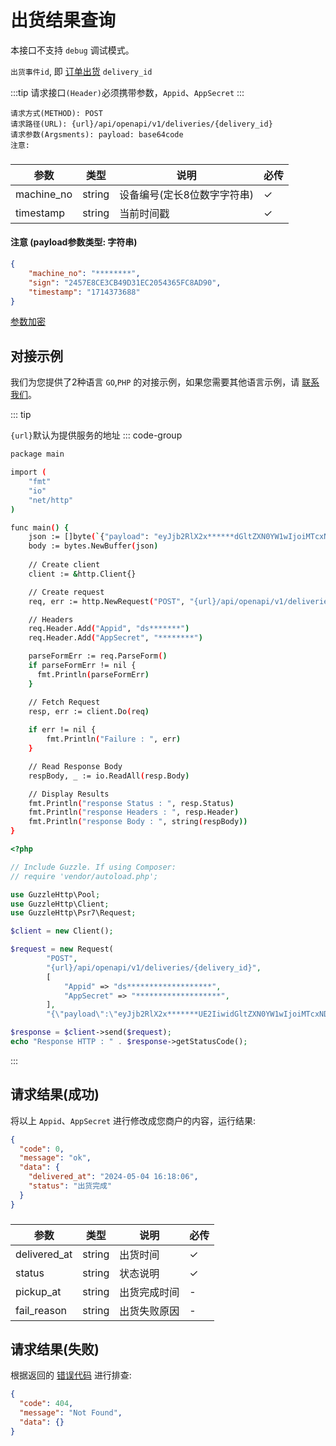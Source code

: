 # 出货结果查询

本接口不支持 `debug` 调试模式。


`出货事件id`, 即 [订单出货](delivery_put) `delivery_id`

:::tip
请求接口`(Header)`必须携带参数，`Appid`、`AppSecret`
:::

```
请求方式(METHOD): POST
请求路径(URL): {url}/api/openapi/v1/deliveries/{delivery_id}
请求参数(Argsments): payload: base64code
注意:
```

### <Badge type="danger" text="Payload" />

| 参数       | 类型   | 说明                        | 必传 |
| ---------- | ------ | --------------------------- | ---- |
| machine_no | string | 设备编号(定长8位数字字符串) | ✓    |
| timestamp  | string | 当前时间戳                  | ✓    |

#### 注意 (payload参数类型: 字符串)

```json
{
	"machine_no": "********",
	"sign": "2457E8CE3CB49D31EC2054365FC8AD90",
	"timestamp": "1714373688"
}
```

[参数加密](access_sign.md)

## 对接示例

我们为您提供了2种语言 `GO`,`PHP` 的对接示例，如果您需要其他语言示例，请 [联系我们](support.md)。

::: tip

`{url}`默认为提供服务的地址
::: code-group

```sh [GO]
package main

import (
	"fmt"
	"io"
	"net/http"
)

func main() {
	json := []byte(`{"payload": "eyJjb2RlX2x******dGltZXN0YW1wIjoiMTcxNDE4OTI5OCJ9"}`)
	body := bytes.NewBuffer(json)
	
	// Create client
	client := &http.Client{}

	// Create request
	req, err := http.NewRequest("POST", "{url}/api/openapi/v1/deliveries/{delivery_id}", body)

	// Headers
	req.Header.Add("Appid", "ds*******")
	req.Header.Add("AppSecret", "********")

	parseFormErr := req.ParseForm()
	if parseFormErr != nil {
	  fmt.Println(parseFormErr)    
	}

	// Fetch Request
	resp, err := client.Do(req)
	
	if err != nil {
		fmt.Println("Failure : ", err)
	}

	// Read Response Body
	respBody, _ := io.ReadAll(resp.Body)

	// Display Results
	fmt.Println("response Status : ", resp.Status)
	fmt.Println("response Headers : ", resp.Header)
	fmt.Println("response Body : ", string(respBody))
}
```

```php [PHP]
<?php

// Include Guzzle. If using Composer:
// require 'vendor/autoload.php';

use GuzzleHttp\Pool;
use GuzzleHttp\Client;
use GuzzleHttp\Psr7\Request;

$client = new Client();

$request = new Request(
        "POST",
        "{url}/api/openapi/v1/deliveries/{delivery_id}",
        [
            "Appid" => "ds*******************",
            "AppSecret" => "*******************",
        ],
        "{\"payload\":\"eyJjb2RlX2x*******UE2IiwidGltZXN0YW1wIjoiMTcxNDE4OTI5OCJ9\"}");

$response = $client->send($request);
echo "Response HTTP : " . $response->getStatusCode();
```

:::

## 请求结果(成功)

将以上 `Appid`、`AppSecret` 进行修改成您商户的内容，运行结果:

```json
{
  "code": 0,
  "message": "ok",
  "data": {
    "delivered_at": "2024-05-04 16:18:06",
    "status": "出货完成"
  }
}
```

### <Badge type="danger" text="Payload" />

| 参数         | 类型   | 说明         | 必传 |
| ------------ | ------ | ------------ | ---- |
| delivered_at | string | 出货时间     | ✓    |
| status       | string | 状态说明     | ✓    |
| pickup_at    | string | 出货完成时间 | -    |
| fail_reason  | string | 出货失败原因 | -    |

## 请求结果(失败)

根据返回的 [错误代码](error_code.md) 进行排查:

```json
{
  "code": 404,
  "message": "Not Found",
  "data": {}
}
```
